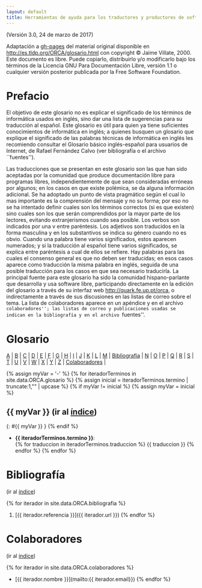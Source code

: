 ```yaml
---
layout: default
title: Herramientas de ayuda para los traductores y productores de software libre en español 
---
```


(Versión 3.0, 24 de marzo de 2017)

Adaptación a [gh-pages](https://pages.github.com/) del material original disponible en http://es.tldp.org/ORCA/glosario.html con copyright © Jaime Villate, 2000. Este documento es libre. Puede copiarlo, distribuirlo y/o modificarlo bajo los términos de la Licencia GNU Para Documentación Libre, versión 1.1 o cualquier versión posterior publicada por la Free Software Foundation. 

# Prefacio

El objetivo de este glosario no es explicar el significado de los términos de informática usados en inglés, sino dar una lista de sugerencias para su traducción al español. Este glosario es útil para quien ya tiene suficientes conocimientos de informática en inglés; a quienes busquen un glosario que explique el significado de las palabras técnicas de informática en inglés les recomiendo consultar el Glosario básico inglés-español para usuarios de Internet, de Rafael Fernández Calvo (ver bibliografía o el archivo ``fuentes''). 

Las traducciones que se presentan en este glosario son las que han sido aceptadas por la comunidad que produce documentación libre para programas libres, independientemente de que sean consideradas erróneas por algunos; en los casos en que existe polémica, se da alguna información adicional. Se ha adoptado un punto de vista pragmático según el cual lo mas importante es la comprensión del mensaje y no su forma; por eso no se ha intentado definir cuales son los términos correctos (si es que existen) sino cuales son los que serán comprendidos por la mayor parte de los lectores, evitando extranjerismos cuando sea posible. 
Los verbos son indicados por una v entre paréntesis. Los adjetivos son traducidos en la forma masculina y en los substantivos se indica su género cuando no es obvio. Cuando una palabra tiene varios significados, estos aparecen numerados; y si la traducción al español tiene varios significados, se explica entre paréntesis a cual de ellos se refiere. Hay palabras para las cuales el consenso general es que no deben ser traducidas; en esos casos aparece como traducción la misma palabra en inglés, seguida de una posible traducción para los casos en que sea necesario traducirla. 
La principal fuente para este glosario ha sido la comunidad hispano-parlante que desarrolla y usa software libre, participando directamente en la edición del glosario a través de su interfaz web http://quark.fe.up.pt/orca, o indirectamente a través de sus discusiones en las listas de correo sobre el tema. La lista de colaboradores aparece en un apéndice y en el archivo ``colaboradores''; las listas de correo y publicaciones usadas se indican en la bibliografía y en el archivo ``fuentes''. 

# Glosario

[A](#A) | [B](#B) | [C](#C) | [D](#D) | [E](#E) | [F](#F) | [G](#G) | [H](#H) | [I](#I) | [J](#J) | [K](#K) | [L](#L) | [M](#M) | [Bibliografía](#Bibliografía) |
[N](#N) | [O](#O) | [P](#P) | [Q](#Q) | [R](#R) | [S](#S) | [T](#T) | [U](#U) | [V](#V) | [W](#W) | [X](#X) | [Y](#Y) | [Z](#Z) | [Colaboradores](#Colaboradores) |


{% assign myVar = '-' %}
{% for iteradorTerminos in site.data.ORCA.glosario %}
{% assign inicial = iteradorTerminos.termino | truncate:1,"" | upcase %}
{% if myVar != inicial %}
{% assign myVar = inicial %}
## {{ myVar }} (ir al [índice](#glosario))
{: #{{ myVar }} }
{% endif %}
- **{{ iteradorTerminos.termino }}**:  
{% for traduccion in iteradorTerminos.traduccion %}
{{ traduccion }}
{% endfor %}
{% endfor %}

# Bibliografía
(ir al [índice](#glosario))

{% for iterador in site.data.ORCA.bibliografia %}
1. [{{ iterador.referencia }}]({{ iterador.url }})
{% endfor %}


# Colaboradores
(ir al [índice](#glosario))

{% for iterador in site.data.ORCA.colaboradores %}
* [{{ iterador.nombre }}](mailto:{{ iterador.email}})
{% endfor %}